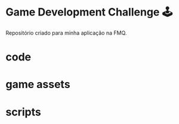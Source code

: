 # Game Development Challenge 🕹
Repositório criado para minha aplicação na FMQ. 
# code
# game assets
# scripts
